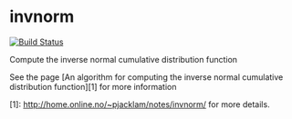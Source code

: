 invnorm
=======
[![Build Status](https://travis-ci.org/ghais/invnorm.png?branch=master)](https://travis-ci.org/ghais/invnorm)

Compute the inverse normal cumulative distribution function

See the page [An algorithm for computing the inverse normal cumulative distribution function][1] for more information

[1]: http://home.online.no/~pjacklam/notes/invnorm/ for more details.

